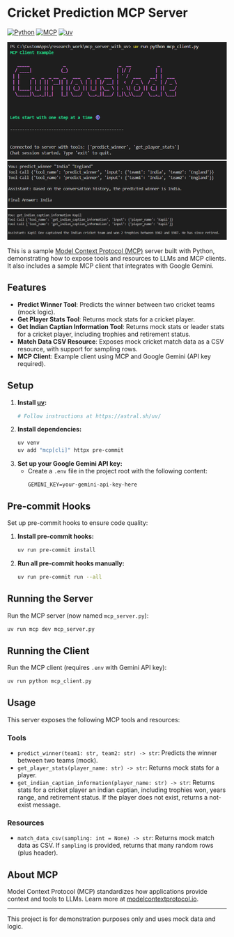 # Cricket Prediction MCP Server

[![Python](https://img.shields.io/badge/Python-3.10%2B-blue?logo=python)](https://www.python.org/)
[![MCP](https://img.shields.io/badge/MCP-ModelContextProtocol-blueviolet)](https://modelcontextprotocol.io/)
[![uv](https://img.shields.io/badge/uv-fast%20Python%20installer-brightgreen)](https://astral.sh/uv/)

![MCP Client Start](./media/screen_start.png)
![MCP Client Tools](./media/screen_tool_use.png)
![MCP Client Tools](./media/screen_tool_captian.png)

This is a sample [Model Context Protocol (MCP)](https://modelcontextprotocol.io/) server built with Python, demonstrating how to expose tools and resources to LLMs and MCP clients. It also includes a sample MCP client that integrates with Google Gemini.

## Features

- **Predict Winner Tool**: Predicts the winner between two cricket teams (mock logic).
- **Get Player Stats Tool**: Returns mock stats for a cricket player.
- **Get Indian Captian Information Tool**: Returns mock stats or leader stats for a cricket player, including trophies and retirement status.
- **Match Data CSV Resource**: Exposes mock cricket match data as a CSV resource, with support for sampling rows.
- **MCP Client**: Example client using MCP and Google Gemini (API key required).

## Setup

1. **Install [uv](https://astral.sh/uv/):**
   ```sh
   # Follow instructions at https://astral.sh/uv/
   ```
2. **Install dependencies:**
   ```sh
   uv venv
   uv add "mcp[cli]" httpx pre-commit
   ```
3. **Set up your Google Gemini API key:**
   - Create a `.env` file in the project root with the following content:
     ```env
     GEMINI_KEY=your-gemini-api-key-here
     ```

## Pre-commit Hooks

Set up pre-commit hooks to ensure code quality:

1. **Install pre-commit hooks:**
   ```sh
   uv run pre-commit install
   ```
2. **Run all pre-commit hooks manually:**
   ```sh
   uv run pre-commit run --all
   ```

## Running the Server

Run the MCP server (now named `mcp_server.py`):
```sh
uv run mcp dev mcp_server.py
```

## Running the Client

Run the MCP client (requires `.env` with Gemini API key):
```sh
uv run python mcp_client.py
```

## Usage

This server exposes the following MCP tools and resources:

### Tools
- `predict_winner(team1: str, team2: str) -> str`: Predicts the winner between two teams (mock).
- `get_player_stats(player_name: str) -> str`: Returns mock stats for a player.
- `get_indian_captian_information(player_name: str) -> str`: Returns stats for a cricket player an indian captian, including trophies won, years range, and retirement status. If the player does not exist, returns a not-exist message.

### Resources
- `match_data_csv(sampling: int = None) -> str`: Returns mock match data as CSV. If `sampling` is provided, returns that many random rows (plus header).

## About MCP

Model Context Protocol (MCP) standardizes how applications provide context and tools to LLMs. Learn more at [modelcontextprotocol.io](https://modelcontextprotocol.io/).

---

This project is for demonstration purposes only and uses mock data and logic.